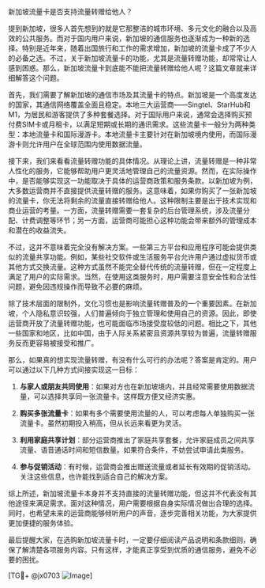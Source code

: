 新加坡流量卡是否支持流量转赠给他人？

提到新加坡，很多人首先想到的就是它那整洁的城市环境、多元文化的融合以及高效的公共服务。而对于国内用户来说，新加坡的通信服务也逐渐成为一种新的选择。特别是近年来，随着出国旅行和工作的需求增加，新加坡的流量卡成了不少人的必备之选。不过，关于新加坡流量卡的功能，尤其是流量转赠功能，却常常让人感到困惑。那么，新加坡流量卡到底能不能把流量转赠给他人呢？这篇文章就来详细解答这个问题。

首先，我们需要了解新加坡的通信市场及其流量卡的特点。新加坡是一个高度发达的国家，其通信网络覆盖全面且稳定。本地三大运营商——Singtel、StarHub和M1，为居民和游客提供了多种套餐选择。对于国际用户来说，通常会选择购买预付费SIM卡或月租卡，以满足短期或长期的通讯需求。这些流量卡一般分为两种类型：本地流量卡和国际漫游卡。本地流量卡主要针对在新加坡境内使用，而国际漫游卡则允许用户在全球范围内使用数据流量。

接下来，我们来看看流量转赠功能的具体情况。从理论上讲，流量转赠是一种非常人性化的服务，它能够帮助用户更灵活地管理自己的流量资源。然而，在实际操作中，是否能够实现这一功能取决于具体的运营商政策和服务条款。以新加坡为例，大多数运营商并不直接提供流量转赠的服务。这意味着，如果你购买了一张新加坡的流量卡，你无法将剩余的流量直接转赠给他人。这种限制主要是出于技术实现和商业运营的考量。一方面，流量转赠需要一套复杂的后台管理系统，涉及流量分配、计费调整等环节；另一方面，运营商可能担心这种功能会带来额外的管理成本和潜在的收益流失。

不过，这并不意味着完全没有解决方案。一些第三方平台和应用程序可能会提供类似的流量共享功能。例如，某些社交软件或生活服务平台允许用户通过虚拟货币或其他方式交换流量。这种方式虽然不能完全替代传统的流量转赠，但在一定程度上满足了用户的实际需求。当然，在使用这类服务时，用户需要注意安全性和合法性问题，避免因违规操作而导致不必要的麻烦。

除了技术层面的限制外，文化习惯也是影响流量转赠普及的一个重要因素。在新加坡，个人隐私意识较强，人们普遍倾向于独立管理和使用自己的资源。因此，即使运营商开放了流量转赠功能，也可能面临市场接受度较低的问题。相比之下，其他一些国家和地区，比如中国，由于人际关系紧密且资源共享较为普遍，流量转赠服务反而更容易被接受和推广。

那么，如果真的想实现流量转赠，有没有什么可行的办法呢？答案是肯定的。用户可以通过以下几种方式间接实现这一目标：

1. **与家人或朋友共同使用**：如果对方也在新加坡境内，并且经常需要使用数据流量，可以选择共享同一张流量卡。这样既方便又经济实惠。
   
2. **购买多张流量卡**：如果有多个需要使用流量的人，可以考虑每人单独购买一张流量卡。虽然初期投入稍高，但从长远来看更为灵活。

3. **利用家庭共享计划**：部分运营商推出了家庭共享套餐，允许家庭成员之间共享流量、语音通话时间和短信数量。如果符合条件，不妨尝试申请此类服务。

4. **参与促销活动**：有时候，运营商会推出赠送流量或者延长有效期的促销活动。关注这些信息，也许能找到适合自己的解决方案。

综上所述，新加坡流量卡本身并不支持直接的流量转赠功能，但这并不代表没有其他途径来满足需求。面对这种情况，用户需要根据自身实际情况做出合理的选择。同时，也希望未来的运营商能够倾听用户的声音，逐步完善相关功能，为大家提供更加便捷的服务体验。

最后提醒大家，在选购新加坡流量卡时，一定要仔细阅读产品说明和条款细则，确保了解清楚各项服务内容。只有这样，才能真正享受到优质的通信服务，避免不必要的困扰。

[TG💪+ @jx0703 ![Image](https://github.com/user-attachments/assets/dbca1d08-cadb-493c-b0ec-ad6f7a83f270)]